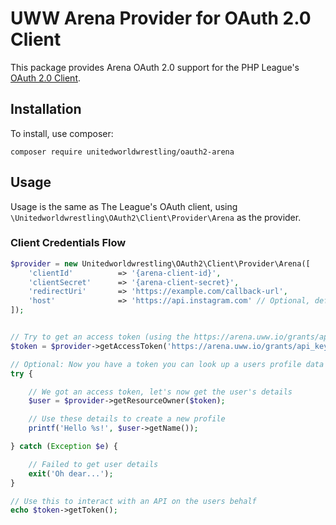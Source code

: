 # UWW Arena Provider for OAuth 2.0 Client

This package provides Arena OAuth 2.0 support for the PHP League's [OAuth 2.0 Client](https://github.com/thephpleague/oauth2-client).

## Installation

To install, use composer:

```
composer require unitedworldwrestling/oauth2-arena
```

## Usage

Usage is the same as The League's OAuth client, using `\Unitedworldwrestling\OAuth2\Client\Provider\Arena` as the provider.

### Client Credentials Flow

```php
$provider = new Unitedworldwrestling\OAuth2\Client\Provider\Arena([
    'clientId'          => '{arena-client-id}',
    'clientSecret'      => '{arena-client-secret}',
    'redirectUri'       => 'https://example.com/callback-url',
    'host'              => 'https://api.instagram.com' // Optional, defaults to https://api.instagram.com
]);


// Try to get an access token (using the https://arena.uww.io/grants/api_key grant)
$token = $provider->getAccessToken('https://arena.uww.io/grants/api_key');

// Optional: Now you have a token you can look up a users profile data
try {

    // We got an access token, let's now get the user's details
    $user = $provider->getResourceOwner($token);

    // Use these details to create a new profile
    printf('Hello %s!', $user->getName());

} catch (Exception $e) {

    // Failed to get user details
    exit('Oh dear...');
}

// Use this to interact with an API on the users behalf
echo $token->getToken();
```